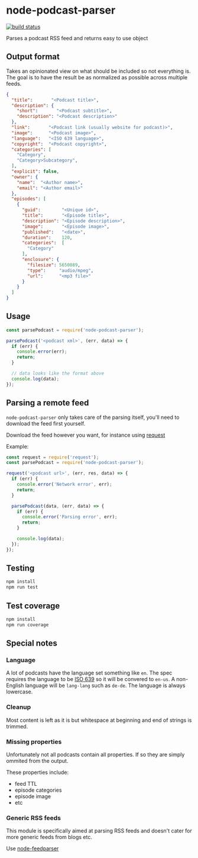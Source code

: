 # node-podcast-parser

[![build status](https://travis-ci.org/akupila/node-podcast-parser.svg?branch=master)](https://travis-ci.org/akupila/node-podcast-parser)

Parses a podcast RSS feed and returns easy to use object

## Output format

Takes an opinionated view on what should be included so not everything is. The goal is to have the result be as normalized as possible across multiple feeds.

```json
{
  "title":       "<Podcast title>",
  "description": {
    "short":       "<Podcast subtitle>",
    "description": "<Podcast description>"
  },
  "link":       "<Podcast link (usually website for podcast)>",
  "image":      "<Podcast image>",
  "language":   "<ISO 639 language>",
  "copyright":  "<Podcast copyright>",
  "categories": [
    "Category",
    "Category>Subcategory",
  ],
  "explicit": false,
  "owner": {
    "name":  "<Author name>",
    "email": "<Author email>"
  },
  "episodes": [
    {
      "guid":        "<Unique id>",
      "title":       "<Episode title>",
      "description": "<Episode description>",
      "image":       "<Episode image>",
      "published":   "<date>",
      "duration":    120,
      "categories":  [
        "Category"
      ],
      "enclosure": {
        "filesize": 5650889,
        "type":     "audio/mpeg",
        "url":      "<mp3 file>"
      }
    }
  ]
}
```

## Usage

```js
const parsePodcast = require('node-podcast-parser');

parsePodcast('<podcast xml>', (err, data) => {
  if (err) {
    console.error(err);
    return;
  }

  // data looks like the format above
  console.log(data);
});
```

## Parsing a remote feed

`node-podcast-parser` only takes care of the parsing itself, you'll need to download the feed first yourself.

Download the feed however you want, for instance using [request](https://github.com/request/request)

Example:

```js
const request = require('request');
const parsePodcast = require('node-podcast-parser');

request('<podcast url>', (err, res, data) => {
  if (err) {
    console.error('Network error', err);
    return;
  }

  parsePodcast(data, (err, data) => {
    if (err) {
      console.error('Parsing error', err);
      return;
    }

    console.log(data);
  });
});
```

## Testing

```js
npm install
npm run test
```

## Test coverage

```js
npm install
npm run coverage
```

## Special notes

### Language

A lot of podcasts have the language set something like `en`. 
The spec requires the language to be [ISO 639](www.loc.gov/standards/iso639-2/php/code_list.php) so it will be convered to `en-us`.
A non-English language will be `lang-lang` such as `de-de`.
The language is always lowercase.

### Cleanup

Most content is left as it is but whitespace at beginning and end of strings is trimmed.

### Missing properties

Unfortunately not all podcasts contain all properties. If so they are simply ommited from the output.

These properties include:

- feed TTL
- episode categories
- episode image
- etc

### Generic RSS feeds

This module is specifically aimed at parsing RSS feeds and doesn't cater for more generic feeds from blogs etc.

Use [node-feedparser](https://github.com/danmactough/node-feedparser)
